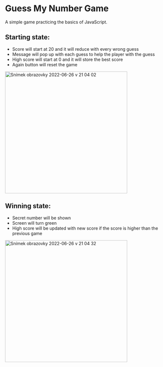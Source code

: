 # Guess My Number Game

A simple game practicing the basics of JavaScript.

## Starting state:
- Score will start at 20 and it will reduce with every wrong guess
- Message will pop up with each guess to help the player with the guess
- High score will start at 0 and it will store the best score
- Again button will reset the game

<img width="400" alt="Snímek obrazovky 2022-06-26 v 21 04 02" src="https://user-images.githubusercontent.com/79153674/175829991-c48fd864-c7e6-4463-9126-f94624ac9bdd.png">

## Winning state:
- Secret number will be shown
- Screen will turn green
- High score will be updated with new score if the score is higher than the previous game
<img width="400" alt="Snímek obrazovky 2022-06-26 v 21 04 32" src="https://user-images.githubusercontent.com/79153674/175830027-e687001c-8f86-4824-b3c6-54e4f49cbebb.png">
